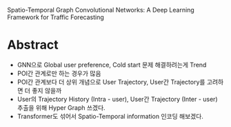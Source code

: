 Spatio-Temporal Graph Convolutional Networks: A Deep Learning Framework for Traffic Forecasting

# Abstract
- GNN으로 Global user preference, Cold start 문제 해결하려는게 Trend
- POI간 관계로만 하는 경우가 많음
- POI간 관계보다 더 상위 개념으로 User Trajectory, User간 Trajectory를 고려하면 더 좋지 않을까
- User의 Trajectory History (Intra - user), User간 Trajectory (Inter - user) 추출을 위해 Hyper Graph 쓰겠다.
- Transformer도 섞어서 Spatio-Temporal information 인코딩 해보겠다.